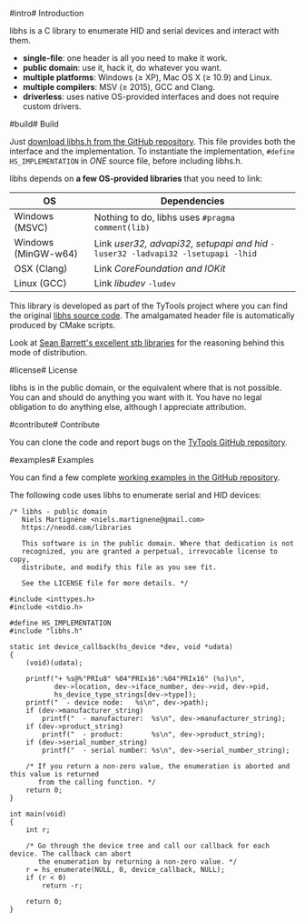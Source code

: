 <!-- Title: libhs
     Created: 2017-01-13 -->

#intro# Introduction

libhs is a C library to enumerate HID and serial devices and interact with them.

- **single-file**: one header is all you need to make it work.
- **public domain**: use it, hack it, do whatever you want.
- **multiple platforms**: Windows (≥ XP), Mac OS X (≥ 10.9) and Linux.
- **multiple compilers**: MSV (≥ 2015), GCC and Clang.
- **driverless**: uses native OS-provided interfaces and does not require custom drivers.

#build# Build

Just [download libhs.h from the GitHub repository](https://github.com/Koromix/libraries). This file
provides both the interface and the implementation. To instantiate the implementation, `#define
HS_IMPLEMENTATION` in *ONE* source file, before including libhs.h.

libhs depends on **a few OS-provided libraries** that you need to link:

OS                  | Dependencies
------------------- | --------------------------------------------------------------------------------
Windows (MSVC)      | Nothing to do, libhs uses `#pragma comment(lib)`
Windows (MinGW-w64) | Link _user32, advapi32, setupapi and hid_ `-luser32 -ladvapi32 -lsetupapi -lhid`
OSX (Clang)         | Link _CoreFoundation and IOKit_
Linux (GCC)         | Link _libudev_ `-ludev`

This library is developed as part of the TyTools project where you can find the original
[libhs source code](https://github.com/Koromix/tytools/tree/master/src/libhs). The
amalgamated header file is automatically produced by CMake scripts.

Look at [Sean Barrett's excellent stb libraries](https://github.com/nothings/stb) for the
reasoning behind this mode of distribution.

#license# License

libhs is in the public domain, or the equivalent where that is not possible. You can and should
do anything you want with it. You have no legal obligation to do anything else, although I
appreciate attribution.

#contribute# Contribute

You can clone the code and report bugs on the [TyTools GitHub
repository](https://github.com/Koromix/tytools).

#examples# Examples

You can find a few complete [working examples in the GitHub
repository](https://github.com/Koromix/tytools/tree/master/src/libhs/examples).

The following code uses libhs to enumerate serial and HID devices:

    /* libhs - public domain
       Niels Martignène <niels.martignene@gmail.com>
       https://neodd.com/libraries

       This software is in the public domain. Where that dedication is not
       recognized, you are granted a perpetual, irrevocable license to copy,
       distribute, and modify this file as you see fit.

       See the LICENSE file for more details. */

    #include <inttypes.h>
    #include <stdio.h>

    #define HS_IMPLEMENTATION
    #include "libhs.h"

    static int device_callback(hs_device *dev, void *udata)
    {
        (void)(udata);

        printf("+ %s@%"PRIu8" %04"PRIx16":%04"PRIx16" (%s)\n",
               dev->location, dev->iface_number, dev->vid, dev->pid,
               hs_device_type_strings[dev->type]);
        printf("  - device node:   %s\n", dev->path);
        if (dev->manufacturer_string)
            printf("  - manufacturer:  %s\n", dev->manufacturer_string);
        if (dev->product_string)
            printf("  - product:       %s\n", dev->product_string);
        if (dev->serial_number_string)
            printf("  - serial number: %s\n", dev->serial_number_string);

        /* If you return a non-zero value, the enumeration is aborted and this value is returned
           from the calling function. */
        return 0;
    }

    int main(void)
    {
        int r;

        /* Go through the device tree and call our callback for each device. The callback can abort
           the enumeration by returning a non-zero value. */
        r = hs_enumerate(NULL, 0, device_callback, NULL);
        if (r < 0)
            return -r;

        return 0;
    }
